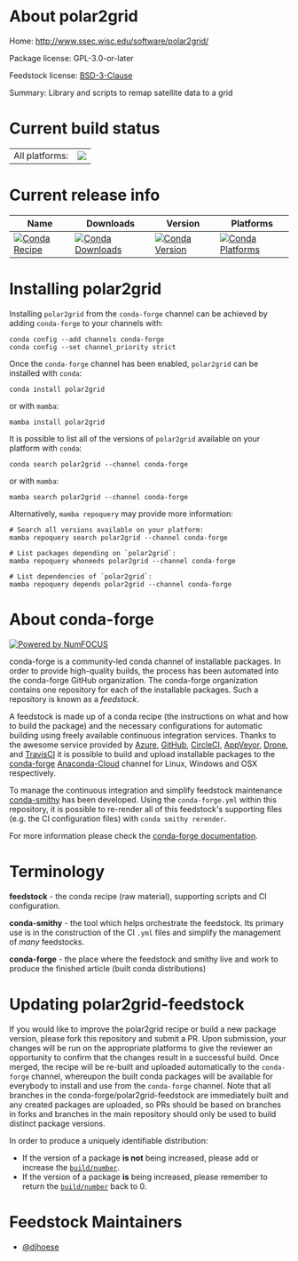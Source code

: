 About polar2grid
================

Home: http://www.ssec.wisc.edu/software/polar2grid/

Package license: GPL-3.0-or-later

Feedstock license: [BSD-3-Clause](https://github.com/conda-forge/polar2grid-feedstock/blob/main/LICENSE.txt)

Summary: Library and scripts to remap satellite data to a grid

Current build status
====================


<table><tr><td>All platforms:</td>
    <td>
      <a href="https://dev.azure.com/conda-forge/feedstock-builds/_build/latest?definitionId=11661&branchName=main">
        <img src="https://dev.azure.com/conda-forge/feedstock-builds/_apis/build/status/polar2grid-feedstock?branchName=main">
      </a>
    </td>
  </tr>
</table>

Current release info
====================

| Name | Downloads | Version | Platforms |
| --- | --- | --- | --- |
| [![Conda Recipe](https://img.shields.io/badge/recipe-polar2grid-green.svg)](https://anaconda.org/conda-forge/polar2grid) | [![Conda Downloads](https://img.shields.io/conda/dn/conda-forge/polar2grid.svg)](https://anaconda.org/conda-forge/polar2grid) | [![Conda Version](https://img.shields.io/conda/vn/conda-forge/polar2grid.svg)](https://anaconda.org/conda-forge/polar2grid) | [![Conda Platforms](https://img.shields.io/conda/pn/conda-forge/polar2grid.svg)](https://anaconda.org/conda-forge/polar2grid) |

Installing polar2grid
=====================

Installing `polar2grid` from the `conda-forge` channel can be achieved by adding `conda-forge` to your channels with:

```
conda config --add channels conda-forge
conda config --set channel_priority strict
```

Once the `conda-forge` channel has been enabled, `polar2grid` can be installed with `conda`:

```
conda install polar2grid
```

or with `mamba`:

```
mamba install polar2grid
```

It is possible to list all of the versions of `polar2grid` available on your platform with `conda`:

```
conda search polar2grid --channel conda-forge
```

or with `mamba`:

```
mamba search polar2grid --channel conda-forge
```

Alternatively, `mamba repoquery` may provide more information:

```
# Search all versions available on your platform:
mamba repoquery search polar2grid --channel conda-forge

# List packages depending on `polar2grid`:
mamba repoquery whoneeds polar2grid --channel conda-forge

# List dependencies of `polar2grid`:
mamba repoquery depends polar2grid --channel conda-forge
```


About conda-forge
=================

[![Powered by
NumFOCUS](https://img.shields.io/badge/powered%20by-NumFOCUS-orange.svg?style=flat&colorA=E1523D&colorB=007D8A)](https://numfocus.org)

conda-forge is a community-led conda channel of installable packages.
In order to provide high-quality builds, the process has been automated into the
conda-forge GitHub organization. The conda-forge organization contains one repository
for each of the installable packages. Such a repository is known as a *feedstock*.

A feedstock is made up of a conda recipe (the instructions on what and how to build
the package) and the necessary configurations for automatic building using freely
available continuous integration services. Thanks to the awesome service provided by
[Azure](https://azure.microsoft.com/en-us/services/devops/), [GitHub](https://github.com/),
[CircleCI](https://circleci.com/), [AppVeyor](https://www.appveyor.com/),
[Drone](https://cloud.drone.io/welcome), and [TravisCI](https://travis-ci.com/)
it is possible to build and upload installable packages to the
[conda-forge](https://anaconda.org/conda-forge) [Anaconda-Cloud](https://anaconda.org/)
channel for Linux, Windows and OSX respectively.

To manage the continuous integration and simplify feedstock maintenance
[conda-smithy](https://github.com/conda-forge/conda-smithy) has been developed.
Using the ``conda-forge.yml`` within this repository, it is possible to re-render all of
this feedstock's supporting files (e.g. the CI configuration files) with ``conda smithy rerender``.

For more information please check the [conda-forge documentation](https://conda-forge.org/docs/).

Terminology
===========

**feedstock** - the conda recipe (raw material), supporting scripts and CI configuration.

**conda-smithy** - the tool which helps orchestrate the feedstock.
                   Its primary use is in the construction of the CI ``.yml`` files
                   and simplify the management of *many* feedstocks.

**conda-forge** - the place where the feedstock and smithy live and work to
                  produce the finished article (built conda distributions)


Updating polar2grid-feedstock
=============================

If you would like to improve the polar2grid recipe or build a new
package version, please fork this repository and submit a PR. Upon submission,
your changes will be run on the appropriate platforms to give the reviewer an
opportunity to confirm that the changes result in a successful build. Once
merged, the recipe will be re-built and uploaded automatically to the
`conda-forge` channel, whereupon the built conda packages will be available for
everybody to install and use from the `conda-forge` channel.
Note that all branches in the conda-forge/polar2grid-feedstock are
immediately built and any created packages are uploaded, so PRs should be based
on branches in forks and branches in the main repository should only be used to
build distinct package versions.

In order to produce a uniquely identifiable distribution:
 * If the version of a package **is not** being increased, please add or increase
   the [``build/number``](https://docs.conda.io/projects/conda-build/en/latest/resources/define-metadata.html#build-number-and-string).
 * If the version of a package **is** being increased, please remember to return
   the [``build/number``](https://docs.conda.io/projects/conda-build/en/latest/resources/define-metadata.html#build-number-and-string)
   back to 0.

Feedstock Maintainers
=====================

* [@djhoese](https://github.com/djhoese/)

